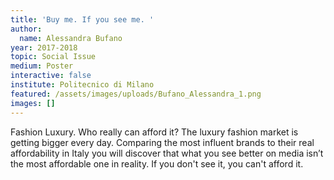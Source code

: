 ```yaml
---
title: 'Buy me. If you see me. '
author:
  name: Alessandra Bufano
year: 2017-2018
topic: Social Issue
medium: Poster
interactive: false
institute: Politecnico di Milano
featured: /assets/images/uploads/Bufano_Alessandra_1.png
images: []
---
```

Fashion Luxury. 
Who really can afford it?
The luxury fashion market is getting bigger every day. Comparing the most influent brands to their real affordability in Italy you will discover that what you see better on media isn’t the most affordable one in reality. 
If you don't see it, you can't afford it. 
